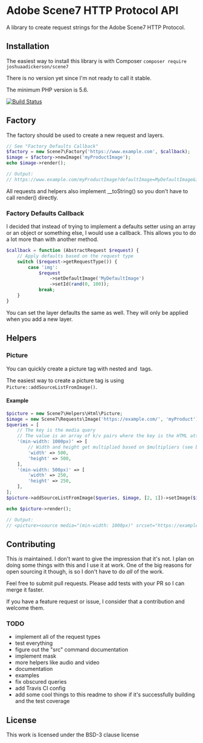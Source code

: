 # Adobe Scene7 HTTP Protocol API #
A library to create request strings for the Adobe Scene7 HTTP Protocol.

## Installation ##
The easiest way to install this library is with Composer
`composer require joshuaadickerson/scene7`

There is no version yet since I'm not ready to call it stable.

The minimum PHP version is 5.6.

[![Build Status](https://travis-ci.org/joshuaadickerson/Scene7.svg?branch=master)](https://travis-ci.org/joshuaadickerson/Scene7)

## Factory ##
The factory should be used to create a new request and layers.

```php
// See "Factory Defaults Callback"
$factory = new Scene7\Factory('https://www.example.com', $callback);
$image = $factory->newImage('myProductImage');
echo $image->render();

// Output:
// https://www.example.com/myProductImage?defaultImage=MyDefaultImage&id=42
```

All requests and helpers also implement __toString() so you don't have to call render() directly.

### Factory Defaults Callback ##
I decided that instead of trying to implement a defaults setter using an array or an object or something else, I would
use a callback. This allows you to do a lot more than with another method.

```php
$callback = function (AbstractRequest $request) {
    // Apply defaults based on the request type
    switch ($request->getRequestType()) {
        case 'img':
            $request
                ->setDefaultImage('MyDefaultImage')
                ->setId(rand(0, 100));
            break;
    }
}
```

You can set the layer defaults the same as well. They will only be applied when you add a new layer.

## Helpers ##

### Picture ###
You can quickly create a picture tag with nested <source> and <img> tags.

The easiest way to create a picture tag is using `Picture::addSourceListFromImage()`.

#### Example ####
```php
$picture = new Scene7\Helpers\Html\Picture;
$image = new Scene7\Requests\Image('https://example.com/', 'myProduct');
$queries = [
    // The key is the media query
    // The value is an array of k/v pairs where the key is the HTML attribute you want to set
    '(min-width: 1000px)' => [
        // Width and height get multiplied based on $multipliers (see below)
        'width' => 500,
        'height' => 500,
    ],
    '(min-width: 500px)' => [
        'width' => 250,
        'height' => 250,
    ],
];
$picture->addSourceListFromImage($queries, $image, [2, 1])->setImage($image);

echo $picture->render();

// Output:
// <picture><source media="(min-width: 1000px)" srcset="https://example.com/myProduct?wid=1000&hei=1000 2x,https://example.com/myProduct?wid=500&hei=500 1x,"><source media="(min-width: 500px)" srcset="https://example.com/myProduct?wid=500&hei=500 2x,https://example.com/myProduct?wid=250&hei=250 1x,"><img src="https://example.com/myProduct?" alt=""></picture>
```

## Contributing ##
This _is_ maintained. I don't want to give the impression that it's not. I plan on doing some things with this and I use
it at work. One of the big reasons for open sourcing it though, is so I don't have to do _all_ of the work.

Feel free to submit pull requests. Please add tests with your PR so I can merge it faster.

If you have a feature request or issue, I consider that a contribution and welcome them.

### TODO ###
* implement all of the request types
* test everything
* figure out the "src" command documentation
* implement mask
* more helpers like audio and video
* documentation
* examples
* fix obscured queries
* add Travis CI config
* add some cool things to this readme to show if it's successfully building and the test coverage


## License ##
This work is licensed under the BSD-3 clause license